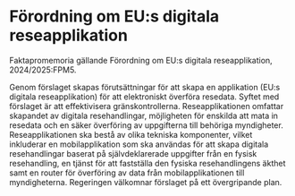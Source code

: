 # Förordning om EU:s digitala reseapplikation

Faktapromemoria gällande Förordning om EU:s digitala reseapplikation, 2024/2025:FPM5.

Genom förslaget skapas förutsättningar för att skapa en applikation (EU:s digitala reseapplikation) för att elektroniskt överföra resedata. Syftet med förslaget är att effektivisera gränskontrollerna. Reseapplikationen omfattar skapandet av digitala resehandlingar, möjligheten för enskilda att mata in resedata och en säker överföring av uppgifterna till behöriga myndigheter. Reseapplikationen ska bestå av olika tekniska komponenter, vilket inkluderar en mobilapplikation som ska användas för att skapa digitala resehandlingar baserat på självdeklarerade uppgifter från en fysisk resehandling, en tjänst för att fastställa den fysiska resehandlingens äkthet samt en router för överföring av data från mobilapplikationen till myndigheterna. Regeringen välkomnar förslaget på ett övergripande plan.
